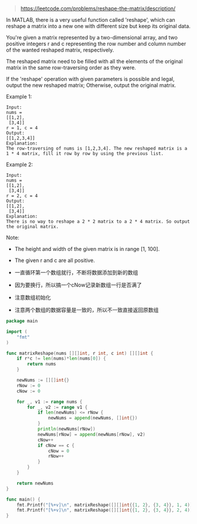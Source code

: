 > https://leetcode.com/problems/reshape-the-matrix/description/

In MATLAB, there is a very useful function called 'reshape', which can reshape a matrix into a new one with different size but keep its original data.

You're given a matrix represented by a two-dimensional array, and two positive integers r and c representing the row number and column number of the wanted reshaped matrix, respectively.

The reshaped matrix need to be filled with all the elements of the original matrix in the same row-traversing order as they were.

If the 'reshape' operation with given parameters is possible and legal, output the new reshaped matrix; Otherwise, output the original matrix.

Example 1:
```
Input: 
nums = 
[[1,2],
 [3,4]]
r = 1, c = 4
Output: 
[[1,2,3,4]]
Explanation:
The row-traversing of nums is [1,2,3,4]. The new reshaped matrix is a 1 * 4 matrix, fill it row by row by using the previous list.
```
Example 2:
```
Input: 
nums = 
[[1,2],
 [3,4]]
r = 2, c = 4
Output: 
[[1,2],
 [3,4]]
Explanation:
There is no way to reshape a 2 * 2 matrix to a 2 * 4 matrix. So output the original matrix.
```
Note:
- The height and width of the given matrix is in range [1, 100].
- The given r and c are all positive.

- 一直循环第一个数组就行，不断将数据添加到新的数组
- 因为要换行，所以搞一个cNow记录新数组一行是否满了
- 注意数组初始化
- 注意两个数组的数据容量是一致的，所以不一致直接返回原数组

```go
package main

import (
	"fmt"
)

func matrixReshape(nums [][]int, r int, c int) [][]int {
	if r*c != len(nums)*len(nums[0]) {
		return nums
	}

	newNums := [][]int{}
	rNow := 0
	cNow := 0

	for _, v1 := range nums {
		for _, v2 := range v1 {
			if len(newNums) <= rNow {
				newNums = append(newNums, []int{})
			}
			println(newNums[rNow])
			newNums[rNow] = append(newNums[rNow], v2)
			cNow++
			if cNow == c {
				cNow = 0
				rNow++
			}
		}
	}

	return newNums
}

func main() {
	fmt.Printf("[%+v]\n", matrixReshape([][]int{{1, 2}, {3, 4}}, 1, 4)) // [[1 2 3 4]]
	fmt.Printf("[%+v]\n", matrixReshape([][]int{{1, 2}, {3, 4}}, 2, 4)) // [[1 2] [3 4]
}
```